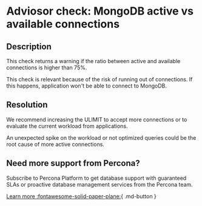 # Adviosor check: MongoDB active vs available connections

## Description
This check returns a warning if the ratio between active and available connections is higher than 75%. 

This check is relevant because of the risk of running out of connections. If this happens, application won't be able to connect to MongoDB.

## Resolution
We recommend increasing the ULIMIT to accept more connections or to evaluate the current workload from applications.

An unexpected spike on the workload or not optimized queries could be the root cause of more active connections.

## Need more support from Percona?
Subscribe to Percona Platform to get database support with guaranteed SLAs or proactive database management services from the Percona team.

[Learn more :fontawesome-solid-paper-plane:](https://per.co.na/subscribe){ .md-button }
